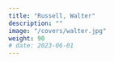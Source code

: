 ```yaml
---
title: "Russell, Walter"
description: ""
image: "/covers/walter.jpg"
weight: 90
# date: 2023-06-01
---
```

